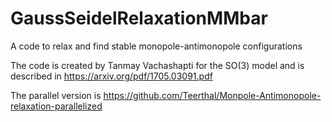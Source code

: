 # GaussSeidelRelaxationMMbar
A code to relax and find stable monopole-antimonopole configurations

The code is created by Tanmay Vachashapti for the SO(3) model and is described in https://arxiv.org/pdf/1705.03091.pdf

The parallel version is https://github.com/Teerthal/Monpole-Antimonopole-relaxation-parallelized
